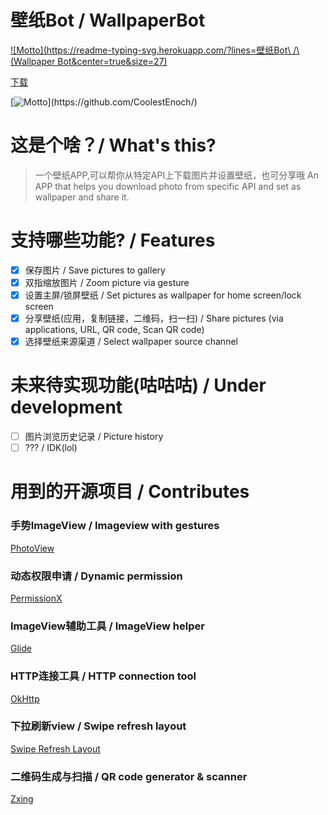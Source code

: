 # 壁纸Bot / WallpaperBot
[![Motto](https://readme-typing-svg.herokuapp.com/?lines=壁纸Bot\ \/\ \(Wallpaper Bot&center=true&size=27)](https://github.com/CoolestEnoch/)

[下载](https://github.com/CoolestEnoch/WallpaperBot/releases/latest)

[![Motto](https://readme-typing-svg.herokuapp.com/?lines=今天你躺平了吗\(bushi&center=true&size=27)](https://github.com/CoolestEnoch/)

# 这是个啥？/ What's this?
> 一个壁纸APP,可以帮你从特定API上下载图片并设置壁纸，也可分享哦
> An APP that helps you download photo from specific API and set as wallpaper and share it.

# 支持哪些功能? / Features
- [x] 保存图片 / Save pictures to gallery
- [x] 双指缩放图片 / Zoom picture via gesture
- [x] 设置主屏/锁屏壁纸 / Set pictures as wallpaper for home screen/lock screen
- [x] 分享壁纸(应用，复制链接，二维码，扫一扫) / Share pictures (via applications, URL, QR code, Scan QR code)
- [x] 选择壁纸来源渠道 / Select wallpaper source channel

# 未来待实现功能(咕咕咕) / Under development
- [ ] 图片浏览历史记录 / Picture history
- [ ] ??? / IDK(lol)

# 用到的开源项目 / Contributes
### 手势ImageView / Imageview with gestures
[PhotoView](https://github.com/Baseflow/PhotoView)
### 动态权限申请 / Dynamic permission
[PermissionX](https://github.com/guolindev/PermissionX)
### ImageView辅助工具 / ImageView helper
[Glide](https://github.com/bumptech/glide)
### HTTP连接工具 / HTTP connection tool
[OkHttp](https://github.com/square/okhttp)
### 下拉刷新view / Swipe refresh layout
[Swipe Refresh Layout](https://developer.android.google.cn/reference/android/support/v4/widget/SwipeRefreshLayout.html)
### 二维码生成与扫描 / QR code generator & scanner
[Zxing](https://github.com/zxing/zxing)
